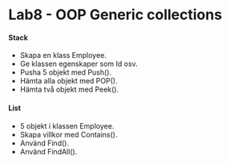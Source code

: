# Lab8 - OOP Generic collections
#### Stack
* Skapa en klass Employee.
* Ge klassen egenskaper som Id osv.
* Pusha 5 objekt med Push().
* Hämta alla objekt med POP().
* Hämta två objekt med Peek().


#### List
* 5 objekt i klassen Employee.
* Skapa villkor med Contains().
* Använd Find().
* Använd FindAll().
